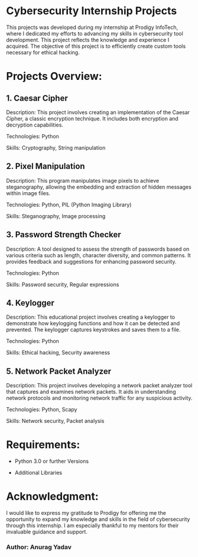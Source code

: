 # Cybersecurity Internship Projects
This projects was developed during my internship at Prodigy InfoTech, where I dedicated my efforts to advancing my skills in cybersecurity tool development. This project reflects the knowledge and experience I acquired. The objective of this project is to efficiently create custom tools necessary for ethical hacking.
# Projects Overview:

## 1. Caesar Cipher
Description: This project involves creating an implementation of the Caesar Cipher, a classic encryption technique. It includes both encryption and decryption capabilities.

Technologies: Python

Skills: Cryptography, String manipulation
## 2. Pixel Manipulation
Description: This program manipulates image pixels to achieve steganography, allowing the embedding and extraction of hidden messages within image files.

Technologies: Python, PIL (Python Imaging Library)

Skills: Steganography, Image processing
## 3. Password Strength Checker
Description: A tool designed to assess the strength of passwords based on various criteria such as length, character diversity, and common patterns. It provides feedback and suggestions for enhancing password security.

Technologies: Python

Skills: Password security, Regular expressions
## 4. Keylogger
Description: This educational project involves creating a keylogger to demonstrate how keylogging functions and how it can be detected and prevented. The keylogger captures keystrokes and saves them to a file.

Technologies: Python

Skills: Ethical hacking, Security awareness
## 5. Network Packet Analyzer

Description: This project involves developing a network packet analyzer tool that captures and examines network packets. It aids in understanding network protocols and monitoring network traffic for any suspicious activity.

Technologies: Python, Scapy

Skills: Network security, Packet analysis

# Requirements:
- Python 3.0 or further Versions

- Additional Libraries

# Acknowledgment:

I would like to express my gratitude to Prodigy for offering me the opportunity to expand my knowledge and skills in the field of cybersecurity through this internship. I am especially thankful to my mentors for their invaluable guidance and support.

### Author: Anurag Yadav





